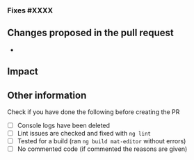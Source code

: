 ### Fixes #XXXX
## Changes proposed in the pull request
  *
## Impact
## Other information

Check if you have done the following before creating the PR
- [ ] Console logs have been deleted
- [ ] Lint issues are checked and fixed with `ng lint`
- [ ] Tested for a build (ran `ng build mat-editor` without errors)
- [ ] No commented code (if commented the reasons are given)